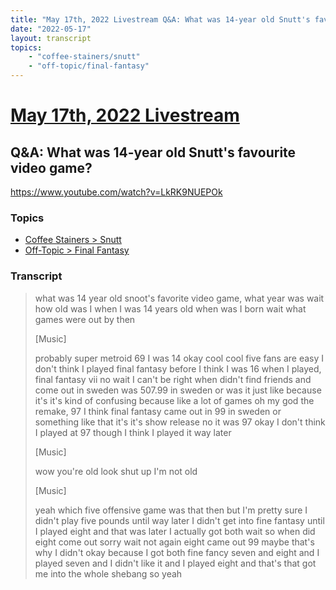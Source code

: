 ```yaml
---
title: "May 17th, 2022 Livestream Q&A: What was 14-year old Snutt's favourite video game?"
date: "2022-05-17"
layout: transcript
topics:
    - "coffee-stainers/snutt"
    - "off-topic/final-fantasy"
---
```

# [May 17th, 2022 Livestream](../2022-05-17.md)
## Q&A: What was 14-year old Snutt's favourite video game?
https://www.youtube.com/watch?v=LkRK9NUEPOk

### Topics
* [Coffee Stainers > Snutt](../topics/coffee-stainers/snutt.md)
* [Off-Topic > Final Fantasy](../topics/off-topic/final-fantasy.md)

### Transcript

> what was 14 year old snoot's favorite video game, what year was wait how old was I when I was 14 years old when was I born wait what games were out by then
>
> [Music]
>
> probably super metroid 69 I was 14 okay cool cool five fans are easy I don't think I played final fantasy before I think I was 16 when I played, final fantasy vii no wait I can't be right when didn't find friends and come out in sweden was 507.99 in sweden or was it just like because it's it's kind of confusing because like a lot of games oh my god the remake, 97 I think final fantasy came out in 99 in sweden or something like that it's it's show release no it was 97 okay I don't think I played at 97 though I think I played it way later
>
> [Music]
>
> wow you're old look shut up I'm not old
>
> [Music]
>
> yeah which five offensive game was that then but I'm pretty sure I didn't play five pounds until way later I didn't get into fine fantasy until I played eight and that was later I actually got both wait so when did eight come out sorry wait not again eight came out 99 maybe that's why I didn't okay because I got both fine fancy seven and eight and I played seven and I didn't like it and I played eight and that's that got me into the whole shebang so yeah
